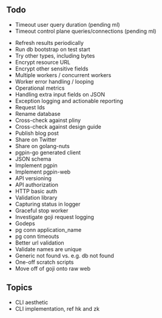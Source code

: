 ## Todo

- Timeout user query duration (pending ml)
- Timeout control plane queries/connections (pending ml)
* Refresh results periodically
* Run db bootstrap on test start
* Try other types, including bytes
* Encrypt resource URL
* Encrypt other sensitive fields
* Multiple workers / concurrent workers
* Worker error handling / looping
* Operational metrics
* Handling extra input fields on JSON
* Exception logging and actionable reporting
* Request Ids
* Rename database
* Cross-check against pliny
* Cross-check against design guide
* Publish blog post
* Share on Twitter
* Share on golang-nuts
* pgpin-go generated client
* JSON schema
* Implement pgpin
* Implement pgpin-web
* API versioning
* API authorization
* HTTP basic auth
* Validation library
* Capturing status in logger
* Graceful stop worker
* Investigate goji request logging
* Godeps 
* pg conn application_name
* pg conn timeouts
* Better url validation
* Validate names are unique
* Generic not found vs. e.g. db not found
* One-off scratch scripts
* Move off of goji onto raw web

## Topics

* CLI aesthetic
* CLI implementation, ref hk and zk
